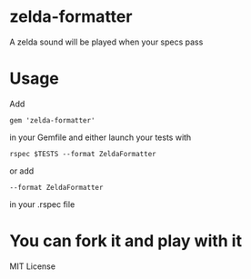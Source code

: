 # zelda-formatter
A zelda sound will be played when your specs pass

# Usage
Add
```
gem 'zelda-formatter'
```
in your Gemfile and either launch your tests with
```
rspec $TESTS --format ZeldaFormatter
```
or add
```
--format ZeldaFormatter
```
in your .rspec file

# You can fork it and play with it
MIT License
